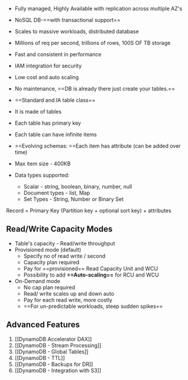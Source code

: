 - Fully managed, Highly Available with replication across multiple AZ's 
- NoSQL DB-==with transactional support==
- Scales to massive workloads, distributed database
- Millions of req per second, trillions of rows, 100S OF TB storage 
- Fast  and consistent in performance 
- IAM integration for security 
- Low cost and auto scaling 
- No maintenance, ==DB is already there just create your tables.== 
- ==Standard and IA table class==

- It is made of tables 
- Each table has primary key 
- Each table can have infinite items 
- ==Evolving schemas: ==Each item has attribute (can be added over time)
- Max item size - 400KB
- Data types supported:
	- Scalar - string, boolean, binary, number, null
	- Document types - list, Map
	- Set Types - String, Number or Binary Set

Record = Primary Key (Partition key + optional sort key) + attributes
## Read/Write Capacity Modes
- Table's capacity - Read/write throughput 
- Provisioned mode (default)
	- Specify no of read write / second 
	- Capacity plan required
	- Pay for ==provisioned== Read Capacity Unit and WCU
	- Possibility to add **==Auto-scaling==** for RCU and WCU
- On-Demand mode
	- No cap plan required
	- Read/ write scales up and down auto 
	- Pay for each read write, more costly 
	- ==For un-predictable workloads, steep sudden spikes==

## Advanced Features
1. [[DynamoDB Accelerator DAX]]
2. [[DynamoDB - Stream Processing]]
3. [[DynamoDB - Global Tables]]
4. [[DynamoDB - TTL]]
5. [[DynamoDB - Backups for DR]]
6. [[DynamoDB - Integration with S3]] 